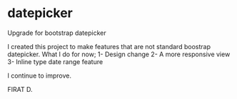 # datepicker
Upgrade for bootstrap datepicker 

I created this project to make features that are not standard boostrap datepicker.
What I do for now;
1- Design change
2- A more responsive view
3- Inline type date range feature

I continue to improve.

FIRAT D.
